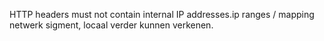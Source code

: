  HTTP headers must not contain internal IP addresses.ip ranges / mapping netwerk sigment, locaal verder kunnen verkenen. 